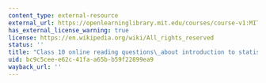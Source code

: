 ```yaml
---
content_type: external-resource
external_url: https://openlearninglibrary.mit.edu/courses/course-v1:MITx+18.05r_10+2022_Summer/courseware/week6/class10/3?activate_block_id=block-v1%3AMITx%2B18.05r_10%2B2022_Summer%2Btype%40vertical%2Bblock%40class10-rq1-vertical
has_external_license_warning: true
license: https://en.wikipedia.org/wiki/All_rights_reserved
status: ''
title: "Class 10 online reading questions\_about introduction to statistics"
uid: bc9c5cee-e62c-41fa-a65b-b59f22899ea9
wayback_url: ''
---
```

